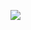 ![](https://media.githubusercontent.com/media/dyzz/dyzz.github.io/master/images/IconDoubleAttack.png)